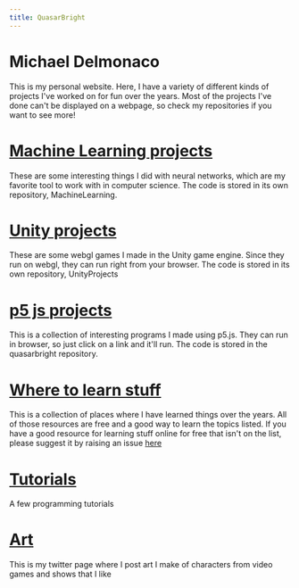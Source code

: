```yaml
---
title: QuasarBright
---
```

# Michael Delmonaco
This is my personal website. Here, I have a variety of different kinds of projects I've worked on for fun over the years. Most of the projects I've done can't be displayed on a webpage, so check my repositories if you want to see more!
# [Machine Learning projects](https://quasarbright.github.io/MachineLearning/README)
These are some interesting things I did with neural networks, which are my favorite tool to work with in computer science. The code is stored in its own repository, MachineLearning.
# [Unity projects](https://quasarbright.github.io/UnityProjects/)
These are some webgl games I made in the Unity game engine. Since they run on webgl, they can run right from your browser. The code is stored in its own repository, UnityProjects
# [p5 js projects](https://quasarbright.github.io/p5js)
This is a collection of interesting programs I made using p5.js. They can run in browser, so just click on a link and it'll run. The code is stored in the quasarbright repository.
# [Where to learn stuff](https://quasarbright.github.io/where%20to%20learn%20stuff)
This is a collection of places where I have learned things over the years. All of those resources are free and a good way to learn the topics listed. If you have a good resource for learning stuff online for free that isn't on the list, please suggest it by raising an issue [here](https://github.com/quasarbright/quasarbright.github.io/issues)
# [Tutorials](https://quasarbright.github.io/tutorials)
A few programming tutorials
# [Art](https://twitter.com/QuasarBright)
This is my twitter page where I post art I make of characters from video games and shows that I like

